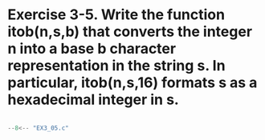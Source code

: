 # Exercise 3-5. Write the function itob(n,s,b) that converts the integer n into a base b character representation in the string s. In particular, itob(n,s,16) formats s as a hexadecimal integer in s.

``` c

--8<-- "EX3_05.c"

```
